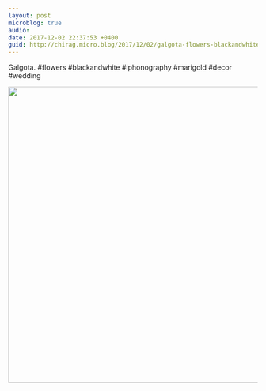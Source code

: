 ```yaml
---
layout: post
microblog: true
audio: 
date: 2017-12-02 22:37:53 +0400
guid: http://chirag.micro.blog/2017/12/02/galgota-flowers-blackandwhite.html
---
```

Galgota. #flowers #blackandwhite #iphonography #marigold #decor #wedding

<img src="http://chirag.micro.blog/uploads/2017/46122eee3a.jpg" width="600" height="600" />
